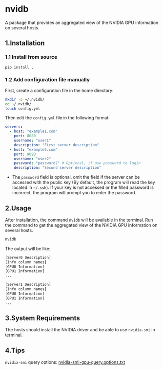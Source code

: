 # nvidb
A package that provides an aggregated view of the NVIDIA GPU information on several hosts.
## 1.Installation
### 1.1 Install from source
```bash
pip install .
```

### 1.2 Add configuration file manually
First, create a configuration file in the home directory:
```bash
mkdir -p ~/.nvidb/
cd ~/.nvidb/
touch config.yml
```

Then edit the `config.yml` file in the following format:
```yaml
servers:
  - host: "example1.com"
    port: 8080
    username: "user1"
    description: "First server description"
  - host: "example2.com"
    port: 9090
    username: "user2"
    password: "password2" # Optional, if use password to login
    description: "Second server description"
```
- The `password` field is optional, omit the field if the server can be accessed with the public key (By default, the program will read the key located in `~/.ssh`). If your key is not accessed or the filled password is incorrect, the program will prompt you to enter the password.

## 2.Usage
After installation, the command `nvidb` will be available in the terminal. Run the command to get the aggregated view of the NVIDIA GPU information on several hosts.
```bash
nvidb
```

The output will be like:
```bash
[Server0 Description]
[Info column names]
[GPU0 Information]
[GPU1 Information]
...

[Server1 Description]
[Info column names]
[GPU0 Information]
[GPU1 Information]
...


```

## 3.System Requirements
The hosts should install the NVIDIA driver and be able to use `nvidia-smi` in terminal.

## 4.Tips
`nvidia-smi` query options: [nvidia-smi-gpu-query.options.txt](https://gist.github.com/FanBB2333/63d3c0212c059741363460aab28be148)